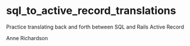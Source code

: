 # sql_to_active_record_translations

Practice translating back and forth between SQL and Rails Active Record

Anne Richardson


